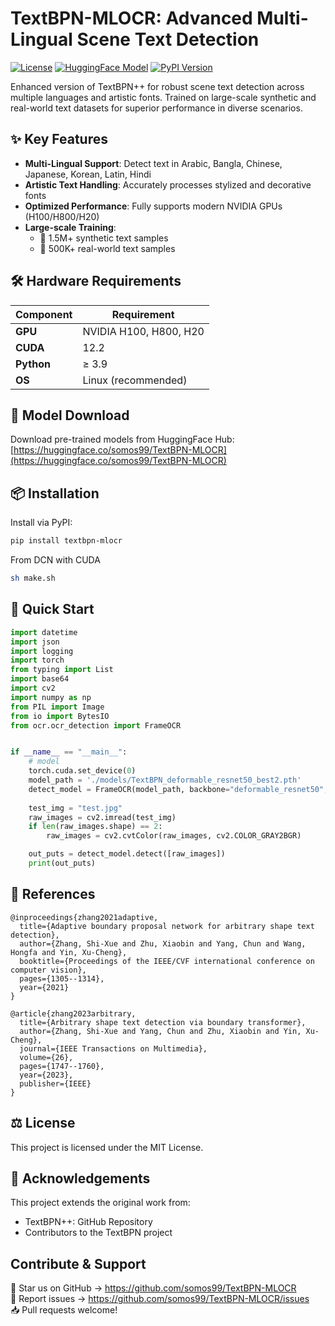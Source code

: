 # TextBPN-MLOCR: Advanced Multi-Lingual Scene Text Detection
[![License](https://img.shields.io/badge/license-Apache%202.0-blue.svg)](LICENSE)
[![HuggingFace Model](https://img.shields.io/badge/HuggingFace-Model-yellow)](https://huggingface.co/somos99/TextBPN-MLOCR)
[![PyPI Version](https://img.shields.io/pypi/v/textbpn-mlocr)](https://pypi.org/project/textbpn-mlocr/)

Enhanced version of TextBPN++ for robust scene text detection across multiple languages and artistic fonts. Trained on large-scale synthetic and real-world text datasets for superior performance in diverse scenarios.

## ✨ Key Features
- **Multi-Lingual Support**: Detect text in Arabic, Bangla, Chinese, Japanese, Korean, Latin, Hindi
- **Artistic Text Handling**: Accurately processes stylized and decorative fonts
- **Optimized Performance**: Fully supports modern NVIDIA GPUs (H100/H800/H20)
- **Large-scale Training**:
  - 🧪 1.5M+ synthetic text samples
  - 📸 500K+ real-world text samples

## 🛠️ Hardware Requirements
| Component      | Requirement                         |
|----------------|-------------------------------------|
| **GPU**        | NVIDIA H100, H800, H20              |
| **CUDA**       | 12.2                                |
| **Python**     | ≥ 3.9                               |
| **OS**         | Linux (recommended)                |

## 🔽 Model Download
Download pre-trained models from HuggingFace Hub:  
[https://huggingface.co/somos99/TextBPN-MLOCR](https://huggingface.co/somos99/TextBPN-MLOCR)

## 📦 Installation
Install via PyPI:
```bash
pip install textbpn-mlocr
```

From DCN with CUDA
```bash
sh make.sh
```

## 🚀 Quick Start
```python
import datetime
import json
import logging
import torch
from typing import List
import base64
import cv2
import numpy as np
from PIL import Image
from io import BytesIO
from ocr.ocr_detection import FrameOCR


if __name__ == "__main__":
    # model
    torch.cuda.set_device(0)
    model_path = './models/TextBPN_deformable_resnet50_best2.pth'
    detect_model = FrameOCR(model_path, backbone="deformable_resnet50", use_gpu=True, need_layout=True, test_speed=False)
     
    test_img = "test.jpg"
    raw_images = cv2.imread(test_img)
    if len(raw_images.shape) == 2:
        raw_images = cv2.cvtColor(raw_images, cv2.COLOR_GRAY2BGR)

    out_puts = detect_model.detect([raw_images])
    print(out_puts)
```


## 📖 References
```
@inproceedings{zhang2021adaptive,
  title={Adaptive boundary proposal network for arbitrary shape text detection},
  author={Zhang, Shi-Xue and Zhu, Xiaobin and Yang, Chun and Wang, Hongfa and Yin, Xu-Cheng},
  booktitle={Proceedings of the IEEE/CVF international conference on computer vision},
  pages={1305--1314},
  year={2021}
}

@article{zhang2023arbitrary,
  title={Arbitrary shape text detection via boundary transformer},
  author={Zhang, Shi-Xue and Yang, Chun and Zhu, Xiaobin and Yin, Xu-Cheng},
  journal={IEEE Transactions on Multimedia},
  volume={26},
  pages={1747--1760},
  year={2023},
  publisher={IEEE}
}
```

## ⚖️ License
This project is licensed under the MIT License.

## 🙏 Acknowledgements
This project extends the original work from:
* TextBPN++: GitHub Repository
* Contributors to the TextBPN project
## Contribute & Support​​
🌟 Star us on GitHub → https://github.com/somos99/TextBPN-MLOCR  
🐛 Report issues → https://github.com/somos99/TextBPN-MLOCR/issues  
📥 Pull requests welcome!
